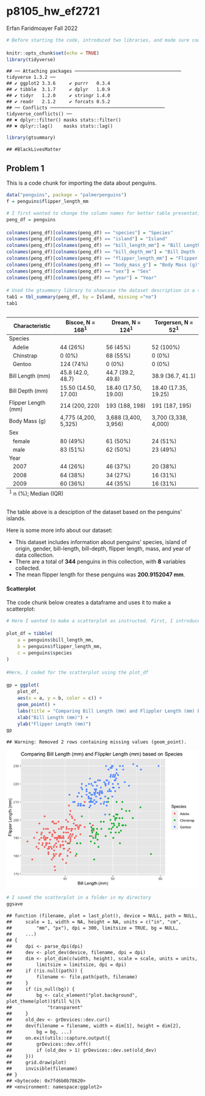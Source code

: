 p8105_hw_ef2721
================
Erfan Faridmoayer
Fall 2022

``` r
# Before starting the code, introduced two libraries, and made sure code chunks are visible in the github output.

knitr::opts_chunk$set(echo = TRUE)
library(tidyverse)
```

    ## ── Attaching packages ─────────────────────────────────────── tidyverse 1.3.2 ──
    ## ✔ ggplot2 3.3.6     ✔ purrr   0.3.4
    ## ✔ tibble  3.1.7     ✔ dplyr   1.0.9
    ## ✔ tidyr   1.2.0     ✔ stringr 1.4.0
    ## ✔ readr   2.1.2     ✔ forcats 0.5.2
    ## ── Conflicts ────────────────────────────────────────── tidyverse_conflicts() ──
    ## ✖ dplyr::filter() masks stats::filter()
    ## ✖ dplyr::lag()    masks stats::lag()

``` r
library(gtsummary)
```

    ## #BlackLivesMatter

## Problem 1

This is a code chunk for importing the data about penguins.

``` r
data("penguins", package = "palmerpenguins")
f = penguins$flipper_length_mm
```

``` r
# I first wanted to change the column names for better table presentation
peng_df = penguins

colnames(peng_df)[colnames(peng_df) == "species"] = "Species"
colnames(peng_df)[colnames(peng_df) == "island"] = "Island"
colnames(peng_df)[colnames(peng_df) == "bill_length_mm"] = "Bill Length (mm)"
colnames(peng_df)[colnames(peng_df) == "bill_depth_mm"] = "Bill Depth (mm)"
colnames(peng_df)[colnames(peng_df) == "flipper_length_mm"] = "Flipper Length (mm)"
colnames(peng_df)[colnames(peng_df) == "body_mass_g"] = "Body Mass (g)"
colnames(peng_df)[colnames(peng_df) == "sex"] = "Sex"
colnames(peng_df)[colnames(peng_df) == "year"] = "Year"

# Used the gtsummary library to showcase the dataset description in a table, with statistical variables. In doing so, removed the NA variables using the 'missing' function.
tab1 = tbl_summary(peng_df, by = Island, missing ="no")
tab1
```

<div id="irltfojoxw" style="overflow-x:auto;overflow-y:auto;width:auto;height:auto;">
<style>html {
  font-family: -apple-system, BlinkMacSystemFont, 'Segoe UI', Roboto, Oxygen, Ubuntu, Cantarell, 'Helvetica Neue', 'Fira Sans', 'Droid Sans', Arial, sans-serif;
}

#irltfojoxw .gt_table {
  display: table;
  border-collapse: collapse;
  margin-left: auto;
  margin-right: auto;
  color: #333333;
  font-size: 16px;
  font-weight: normal;
  font-style: normal;
  background-color: #FFFFFF;
  width: auto;
  border-top-style: solid;
  border-top-width: 2px;
  border-top-color: #A8A8A8;
  border-right-style: none;
  border-right-width: 2px;
  border-right-color: #D3D3D3;
  border-bottom-style: solid;
  border-bottom-width: 2px;
  border-bottom-color: #A8A8A8;
  border-left-style: none;
  border-left-width: 2px;
  border-left-color: #D3D3D3;
}

#irltfojoxw .gt_heading {
  background-color: #FFFFFF;
  text-align: center;
  border-bottom-color: #FFFFFF;
  border-left-style: none;
  border-left-width: 1px;
  border-left-color: #D3D3D3;
  border-right-style: none;
  border-right-width: 1px;
  border-right-color: #D3D3D3;
}

#irltfojoxw .gt_title {
  color: #333333;
  font-size: 125%;
  font-weight: initial;
  padding-top: 4px;
  padding-bottom: 4px;
  padding-left: 5px;
  padding-right: 5px;
  border-bottom-color: #FFFFFF;
  border-bottom-width: 0;
}

#irltfojoxw .gt_subtitle {
  color: #333333;
  font-size: 85%;
  font-weight: initial;
  padding-top: 0;
  padding-bottom: 6px;
  padding-left: 5px;
  padding-right: 5px;
  border-top-color: #FFFFFF;
  border-top-width: 0;
}

#irltfojoxw .gt_bottom_border {
  border-bottom-style: solid;
  border-bottom-width: 2px;
  border-bottom-color: #D3D3D3;
}

#irltfojoxw .gt_col_headings {
  border-top-style: solid;
  border-top-width: 2px;
  border-top-color: #D3D3D3;
  border-bottom-style: solid;
  border-bottom-width: 2px;
  border-bottom-color: #D3D3D3;
  border-left-style: none;
  border-left-width: 1px;
  border-left-color: #D3D3D3;
  border-right-style: none;
  border-right-width: 1px;
  border-right-color: #D3D3D3;
}

#irltfojoxw .gt_col_heading {
  color: #333333;
  background-color: #FFFFFF;
  font-size: 100%;
  font-weight: normal;
  text-transform: inherit;
  border-left-style: none;
  border-left-width: 1px;
  border-left-color: #D3D3D3;
  border-right-style: none;
  border-right-width: 1px;
  border-right-color: #D3D3D3;
  vertical-align: bottom;
  padding-top: 5px;
  padding-bottom: 6px;
  padding-left: 5px;
  padding-right: 5px;
  overflow-x: hidden;
}

#irltfojoxw .gt_column_spanner_outer {
  color: #333333;
  background-color: #FFFFFF;
  font-size: 100%;
  font-weight: normal;
  text-transform: inherit;
  padding-top: 0;
  padding-bottom: 0;
  padding-left: 4px;
  padding-right: 4px;
}

#irltfojoxw .gt_column_spanner_outer:first-child {
  padding-left: 0;
}

#irltfojoxw .gt_column_spanner_outer:last-child {
  padding-right: 0;
}

#irltfojoxw .gt_column_spanner {
  border-bottom-style: solid;
  border-bottom-width: 2px;
  border-bottom-color: #D3D3D3;
  vertical-align: bottom;
  padding-top: 5px;
  padding-bottom: 5px;
  overflow-x: hidden;
  display: inline-block;
  width: 100%;
}

#irltfojoxw .gt_group_heading {
  padding-top: 8px;
  padding-bottom: 8px;
  padding-left: 5px;
  padding-right: 5px;
  color: #333333;
  background-color: #FFFFFF;
  font-size: 100%;
  font-weight: initial;
  text-transform: inherit;
  border-top-style: solid;
  border-top-width: 2px;
  border-top-color: #D3D3D3;
  border-bottom-style: solid;
  border-bottom-width: 2px;
  border-bottom-color: #D3D3D3;
  border-left-style: none;
  border-left-width: 1px;
  border-left-color: #D3D3D3;
  border-right-style: none;
  border-right-width: 1px;
  border-right-color: #D3D3D3;
  vertical-align: middle;
}

#irltfojoxw .gt_empty_group_heading {
  padding: 0.5px;
  color: #333333;
  background-color: #FFFFFF;
  font-size: 100%;
  font-weight: initial;
  border-top-style: solid;
  border-top-width: 2px;
  border-top-color: #D3D3D3;
  border-bottom-style: solid;
  border-bottom-width: 2px;
  border-bottom-color: #D3D3D3;
  vertical-align: middle;
}

#irltfojoxw .gt_from_md > :first-child {
  margin-top: 0;
}

#irltfojoxw .gt_from_md > :last-child {
  margin-bottom: 0;
}

#irltfojoxw .gt_row {
  padding-top: 8px;
  padding-bottom: 8px;
  padding-left: 5px;
  padding-right: 5px;
  margin: 10px;
  border-top-style: solid;
  border-top-width: 1px;
  border-top-color: #D3D3D3;
  border-left-style: none;
  border-left-width: 1px;
  border-left-color: #D3D3D3;
  border-right-style: none;
  border-right-width: 1px;
  border-right-color: #D3D3D3;
  vertical-align: middle;
  overflow-x: hidden;
}

#irltfojoxw .gt_stub {
  color: #333333;
  background-color: #FFFFFF;
  font-size: 100%;
  font-weight: initial;
  text-transform: inherit;
  border-right-style: solid;
  border-right-width: 2px;
  border-right-color: #D3D3D3;
  padding-left: 5px;
  padding-right: 5px;
}

#irltfojoxw .gt_stub_row_group {
  color: #333333;
  background-color: #FFFFFF;
  font-size: 100%;
  font-weight: initial;
  text-transform: inherit;
  border-right-style: solid;
  border-right-width: 2px;
  border-right-color: #D3D3D3;
  padding-left: 5px;
  padding-right: 5px;
  vertical-align: top;
}

#irltfojoxw .gt_row_group_first td {
  border-top-width: 2px;
}

#irltfojoxw .gt_summary_row {
  color: #333333;
  background-color: #FFFFFF;
  text-transform: inherit;
  padding-top: 8px;
  padding-bottom: 8px;
  padding-left: 5px;
  padding-right: 5px;
}

#irltfojoxw .gt_first_summary_row {
  border-top-style: solid;
  border-top-color: #D3D3D3;
}

#irltfojoxw .gt_first_summary_row.thick {
  border-top-width: 2px;
}

#irltfojoxw .gt_last_summary_row {
  padding-top: 8px;
  padding-bottom: 8px;
  padding-left: 5px;
  padding-right: 5px;
  border-bottom-style: solid;
  border-bottom-width: 2px;
  border-bottom-color: #D3D3D3;
}

#irltfojoxw .gt_grand_summary_row {
  color: #333333;
  background-color: #FFFFFF;
  text-transform: inherit;
  padding-top: 8px;
  padding-bottom: 8px;
  padding-left: 5px;
  padding-right: 5px;
}

#irltfojoxw .gt_first_grand_summary_row {
  padding-top: 8px;
  padding-bottom: 8px;
  padding-left: 5px;
  padding-right: 5px;
  border-top-style: double;
  border-top-width: 6px;
  border-top-color: #D3D3D3;
}

#irltfojoxw .gt_striped {
  background-color: rgba(128, 128, 128, 0.05);
}

#irltfojoxw .gt_table_body {
  border-top-style: solid;
  border-top-width: 2px;
  border-top-color: #D3D3D3;
  border-bottom-style: solid;
  border-bottom-width: 2px;
  border-bottom-color: #D3D3D3;
}

#irltfojoxw .gt_footnotes {
  color: #333333;
  background-color: #FFFFFF;
  border-bottom-style: none;
  border-bottom-width: 2px;
  border-bottom-color: #D3D3D3;
  border-left-style: none;
  border-left-width: 2px;
  border-left-color: #D3D3D3;
  border-right-style: none;
  border-right-width: 2px;
  border-right-color: #D3D3D3;
}

#irltfojoxw .gt_footnote {
  margin: 0px;
  font-size: 90%;
  padding-left: 4px;
  padding-right: 4px;
  padding-left: 5px;
  padding-right: 5px;
}

#irltfojoxw .gt_sourcenotes {
  color: #333333;
  background-color: #FFFFFF;
  border-bottom-style: none;
  border-bottom-width: 2px;
  border-bottom-color: #D3D3D3;
  border-left-style: none;
  border-left-width: 2px;
  border-left-color: #D3D3D3;
  border-right-style: none;
  border-right-width: 2px;
  border-right-color: #D3D3D3;
}

#irltfojoxw .gt_sourcenote {
  font-size: 90%;
  padding-top: 4px;
  padding-bottom: 4px;
  padding-left: 5px;
  padding-right: 5px;
}

#irltfojoxw .gt_left {
  text-align: left;
}

#irltfojoxw .gt_center {
  text-align: center;
}

#irltfojoxw .gt_right {
  text-align: right;
  font-variant-numeric: tabular-nums;
}

#irltfojoxw .gt_font_normal {
  font-weight: normal;
}

#irltfojoxw .gt_font_bold {
  font-weight: bold;
}

#irltfojoxw .gt_font_italic {
  font-style: italic;
}

#irltfojoxw .gt_super {
  font-size: 65%;
}

#irltfojoxw .gt_footnote_marks {
  font-style: italic;
  font-weight: normal;
  font-size: 75%;
  vertical-align: 0.4em;
}

#irltfojoxw .gt_asterisk {
  font-size: 100%;
  vertical-align: 0;
}

#irltfojoxw .gt_indent_1 {
  text-indent: 5px;
}

#irltfojoxw .gt_indent_2 {
  text-indent: 10px;
}

#irltfojoxw .gt_indent_3 {
  text-indent: 15px;
}

#irltfojoxw .gt_indent_4 {
  text-indent: 20px;
}

#irltfojoxw .gt_indent_5 {
  text-indent: 25px;
}
</style>
<table class="gt_table">
  
  <thead class="gt_col_headings">
    <tr>
      <th class="gt_col_heading gt_columns_bottom_border gt_left" rowspan="1" colspan="1" scope="col"><strong>Characteristic</strong></th>
      <th class="gt_col_heading gt_columns_bottom_border gt_center" rowspan="1" colspan="1" scope="col"><strong>Biscoe</strong>, N = 168<sup class="gt_footnote_marks">1</sup></th>
      <th class="gt_col_heading gt_columns_bottom_border gt_center" rowspan="1" colspan="1" scope="col"><strong>Dream</strong>, N = 124<sup class="gt_footnote_marks">1</sup></th>
      <th class="gt_col_heading gt_columns_bottom_border gt_center" rowspan="1" colspan="1" scope="col"><strong>Torgersen</strong>, N = 52<sup class="gt_footnote_marks">1</sup></th>
    </tr>
  </thead>
  <tbody class="gt_table_body">
    <tr><td class="gt_row gt_left">Species</td>
<td class="gt_row gt_center"></td>
<td class="gt_row gt_center"></td>
<td class="gt_row gt_center"></td></tr>
    <tr><td class="gt_row gt_left" style="text-align: left; text-indent: 10px;">Adelie</td>
<td class="gt_row gt_center">44 (26%)</td>
<td class="gt_row gt_center">56 (45%)</td>
<td class="gt_row gt_center">52 (100%)</td></tr>
    <tr><td class="gt_row gt_left" style="text-align: left; text-indent: 10px;">Chinstrap</td>
<td class="gt_row gt_center">0 (0%)</td>
<td class="gt_row gt_center">68 (55%)</td>
<td class="gt_row gt_center">0 (0%)</td></tr>
    <tr><td class="gt_row gt_left" style="text-align: left; text-indent: 10px;">Gentoo</td>
<td class="gt_row gt_center">124 (74%)</td>
<td class="gt_row gt_center">0 (0%)</td>
<td class="gt_row gt_center">0 (0%)</td></tr>
    <tr><td class="gt_row gt_left">Bill Length (mm)</td>
<td class="gt_row gt_center">45.8 (42.0, 48.7)</td>
<td class="gt_row gt_center">44.7 (39.2, 49.8)</td>
<td class="gt_row gt_center">38.9 (36.7, 41.1)</td></tr>
    <tr><td class="gt_row gt_left">Bill Depth (mm)</td>
<td class="gt_row gt_center">15.50 (14.50, 17.00)</td>
<td class="gt_row gt_center">18.40 (17.50, 19.00)</td>
<td class="gt_row gt_center">18.40 (17.35, 19.25)</td></tr>
    <tr><td class="gt_row gt_left">Flipper Length (mm)</td>
<td class="gt_row gt_center">214 (200, 220)</td>
<td class="gt_row gt_center">193 (188, 198)</td>
<td class="gt_row gt_center">191 (187, 195)</td></tr>
    <tr><td class="gt_row gt_left">Body Mass (g)</td>
<td class="gt_row gt_center">4,775 (4,200, 5,325)</td>
<td class="gt_row gt_center">3,688 (3,400, 3,956)</td>
<td class="gt_row gt_center">3,700 (3,338, 4,000)</td></tr>
    <tr><td class="gt_row gt_left">Sex</td>
<td class="gt_row gt_center"></td>
<td class="gt_row gt_center"></td>
<td class="gt_row gt_center"></td></tr>
    <tr><td class="gt_row gt_left" style="text-align: left; text-indent: 10px;">female</td>
<td class="gt_row gt_center">80 (49%)</td>
<td class="gt_row gt_center">61 (50%)</td>
<td class="gt_row gt_center">24 (51%)</td></tr>
    <tr><td class="gt_row gt_left" style="text-align: left; text-indent: 10px;">male</td>
<td class="gt_row gt_center">83 (51%)</td>
<td class="gt_row gt_center">62 (50%)</td>
<td class="gt_row gt_center">23 (49%)</td></tr>
    <tr><td class="gt_row gt_left">Year</td>
<td class="gt_row gt_center"></td>
<td class="gt_row gt_center"></td>
<td class="gt_row gt_center"></td></tr>
    <tr><td class="gt_row gt_left" style="text-align: left; text-indent: 10px;">2007</td>
<td class="gt_row gt_center">44 (26%)</td>
<td class="gt_row gt_center">46 (37%)</td>
<td class="gt_row gt_center">20 (38%)</td></tr>
    <tr><td class="gt_row gt_left" style="text-align: left; text-indent: 10px;">2008</td>
<td class="gt_row gt_center">64 (38%)</td>
<td class="gt_row gt_center">34 (27%)</td>
<td class="gt_row gt_center">16 (31%)</td></tr>
    <tr><td class="gt_row gt_left" style="text-align: left; text-indent: 10px;">2009</td>
<td class="gt_row gt_center">60 (36%)</td>
<td class="gt_row gt_center">44 (35%)</td>
<td class="gt_row gt_center">16 (31%)</td></tr>
  </tbody>
  
  <tfoot class="gt_footnotes">
    <tr>
      <td class="gt_footnote" colspan="4"><sup class="gt_footnote_marks">1</sup> n (%); Median (IQR)</td>
    </tr>
  </tfoot>
</table>
</div>

The table above is a desciption of the dataset based on the penguins’
islands.

Here is some more info about our dataset:

-   This dataset includes information about penguins’ species, island of
    origin, gender, bill-length, bill-depth, flipper length, mass, and
    year of data collection.
-   There are a total of **344** penguins in this collection, with **8**
    variables collected.
-   The mean flipper length for these penguins was **200.9152047 mm**.

#### Scatterplot

The code chunk below creates a dataframe and uses it to make a
scatterplot:

``` r
# Here I wanted to make a scatterplot as instructed. First, I introduced a dataframe on which variables to include

plot_df = tibble(
    a = penguins$bill_length_mm,
    b = penguins$flipper_length_mm,
    c = penguins$species
)

#Here, I coded for the scatterplot using the plot_df

gp = ggplot(
    plot_df, 
    aes(x = a, y = b, color = c)) + 
    geom_point() +
    labs(title = "Comparing Bill Length (mm) and Flippler Length (mm) based on Species", color = "Species") +
    xlab("Bill Length (mm)") +
    ylab("Flipper Length (mm)")
gp
```

    ## Warning: Removed 2 rows containing missing values (geom_point).

![](p8105_hw1_ef2721_files/figure-gfm/unnamed-chunk-4-1.png)<!-- -->

``` r
# I saved the scatterplot in a folder in my directory
ggsave
```

    ## function (filename, plot = last_plot(), device = NULL, path = NULL, 
    ##     scale = 1, width = NA, height = NA, units = c("in", "cm", 
    ##         "mm", "px"), dpi = 300, limitsize = TRUE, bg = NULL, 
    ##     ...) 
    ## {
    ##     dpi <- parse_dpi(dpi)
    ##     dev <- plot_dev(device, filename, dpi = dpi)
    ##     dim <- plot_dim(c(width, height), scale = scale, units = units, 
    ##         limitsize = limitsize, dpi = dpi)
    ##     if (!is.null(path)) {
    ##         filename <- file.path(path, filename)
    ##     }
    ##     if (is_null(bg)) {
    ##         bg <- calc_element("plot.background", plot_theme(plot))$fill %||% 
    ##             "transparent"
    ##     }
    ##     old_dev <- grDevices::dev.cur()
    ##     dev(filename = filename, width = dim[1], height = dim[2], 
    ##         bg = bg, ...)
    ##     on.exit(utils::capture.output({
    ##         grDevices::dev.off()
    ##         if (old_dev > 1) grDevices::dev.set(old_dev)
    ##     }))
    ##     grid.draw(plot)
    ##     invisible(filename)
    ## }
    ## <bytecode: 0x7fd6b0b78620>
    ## <environment: namespace:ggplot2>
